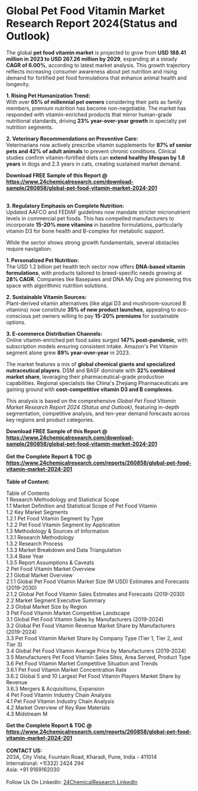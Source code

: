 <h1>Global Pet Food Vitamin Market Research Report 2024(Status and Outlook)</h1><p>The global <strong>pet food vitamin market</strong> is projected to grow from <strong>USD 188.41 million in 2023 to USD 267.26 million by 2029</strong>, expanding at a steady <strong>CAGR of 6.00%</strong>, according to latest market analysis. This growth trajectory reflects increasing consumer awareness about pet nutrition and rising demand for fortified pet food formulations that enhance animal health and longevity.</p><p><strong>1. Rising Pet Humanization Trend:</strong><br>
With over <strong>65% of millennial pet owners</strong> considering their pets as family members, premium nutrition has become non-negotiable. The market has responded with vitamin-enriched products that mirror human-grade nutritional standards, driving <strong>23% year-over-year growth</strong> in specialty pet nutrition segments.</p><p><strong>2. Veterinary Recommendations on Preventive Care:</strong><br>
Veterinarians now actively prescribe vitamin supplements for <strong>87% of senior pets and 42% of adult animals</strong> to prevent chronic conditions. Clinical studies confirm vitamin-fortified diets can <strong>extend healthy lifespan by 1.8 years</strong> in dogs and 2.3 years in cats, creating sustained market demand.</p><div><b>Download FREE Sample of this Report @ 
            <a href="https://www.24chemicalresearch.com/download-sample/260858/global-pet-food-vitamin-market-2024-201">
            https://www.24chemicalresearch.com/download-sample/260858/global-pet-food-vitamin-market-2024-201</a></b></div><br><p><strong>3. Regulatory Emphasis on Complete Nutrition:</strong><br>
Updated AAFCO and FEDIAF guidelines now mandate stricter micronutrient levels in commercial pet foods. This has compelled manufacturers to incorporate <strong>15-20% more vitamins</strong> in baseline formulations, particularly vitamin D3 for bone health and B-complex for metabolic support.</p><p>While the sector shows strong growth fundamentals, several obstacles require navigation:</p><p><strong>1. Personalized Pet Nutrition:</strong><br>
The USD 1.2 billion pet health tech sector now offers <strong>DNA-based vitamin formulations</strong>, with products tailored to breed-specific needs growing at <strong>28% CAGR</strong>. Companies like Basepaws and DNA My Dog are pioneering this space with algorithmic nutrition solutions.</p><p><strong>2. Sustainable Vitamin Sources:</strong><br>
Plant-derived vitamin alternatives (like algal D3 and mushroom-sourced B vitamins) now constitute <strong>35% of new product launches</strong>, appealing to eco-conscious pet owners willing to pay <strong>15-20% premiums</strong> for sustainable options.</p><p><strong>3. E-commerce Distribution Channels:</strong><br>
Online vitamin-enriched pet food sales surged <strong>147% post-pandemic</strong>, with subscription models ensuring consistent intake. Amazon's Pet Vitamin segment alone grew <strong>89% year-over-year</strong> in 2023.</p><p>The market features a mix of <strong>global chemical giants and specialized nutraceutical players</strong>. DSM and BASF dominate with <strong>32% combined market share</strong>, leveraging their pharmaceutical-grade production capabilities. Regional specialists like China's Zhejiang Pharmaceuticals are gaining ground with <strong>cost-competitive vitamin D3 and B complexes</strong>.</p><p>This analysis is based on the comprehensive <em>Global Pet Food Vitamin Market Research Report 2024 (Status and Outlook)</em>, featuring in-depth segmentation, competitive analysis, and ten-year demand forecasts across key regions and product categories.</p><div><b>Download FREE Sample of this Report @ 
            <a href="https://www.24chemicalresearch.com/download-sample/260858/global-pet-food-vitamin-market-2024-201">
            https://www.24chemicalresearch.com/download-sample/260858/global-pet-food-vitamin-market-2024-201</a></b></div><br><div><b>Get the Complete Report & TOC @ 
            <a href="https://www.24chemicalresearch.com/reports/260858/global-pet-food-vitamin-market-2024-201">
            https://www.24chemicalresearch.com/reports/260858/global-pet-food-vitamin-market-2024-201</a></b></div><br>
            <b>Table of Content:</b><p>Table of Contents<br />
1 Research Methodology and Statistical Scope<br />
1.1 Market Definition and Statistical Scope of Pet Food Vitamin<br />
1.2 Key Market Segments<br />
1.2.1 Pet Food Vitamin Segment by Type<br />
1.2.2 Pet Food Vitamin Segment by Application<br />
1.3 Methodology & Sources of Information<br />
1.3.1 Research Methodology<br />
1.3.2 Research Process<br />
1.3.3 Market Breakdown and Data Triangulation<br />
1.3.4 Base Year<br />
1.3.5 Report Assumptions & Caveats<br />
2 Pet Food Vitamin Market Overview<br />
2.1 Global Market Overview<br />
2.1.1 Global Pet Food Vitamin Market Size (M USD) Estimates and Forecasts (2019-2030)<br />
2.1.2 Global Pet Food Vitamin Sales Estimates and Forecasts (2019-2030)<br />
2.2 Market Segment Executive Summary<br />
2.3 Global Market Size by Region<br />
3 Pet Food Vitamin Market Competitive Landscape<br />
3.1 Global Pet Food Vitamin Sales by Manufacturers (2019-2024)<br />
3.2 Global Pet Food Vitamin Revenue Market Share by Manufacturers (2019-2024)<br />
3.3 Pet Food Vitamin Market Share by Company Type (Tier 1, Tier 2, and Tier 3)<br />
3.4 Global Pet Food Vitamin Average Price by Manufacturers (2019-2024)<br />
3.5 Manufacturers Pet Food Vitamin Sales Sites, Area Served, Product Type<br />
3.6 Pet Food Vitamin Market Competitive Situation and Trends<br />
3.6.1 Pet Food Vitamin Market Concentration Rate<br />
3.6.2 Global 5 and 10 Largest Pet Food Vitamin Players Market Share by Revenue<br />
3.6.3 Mergers & Acquisitions, Expansion<br />
4 Pet Food Vitamin Industry Chain Analysis<br />
4.1 Pet Food Vitamin Industry Chain Analysis<br />
4.2 Market Overview of Key Raw Materials<br />
4.3 Midstream M</p><div><b>Get the Complete Report & TOC @ 
            <a href="https://www.24chemicalresearch.com/reports/260858/global-pet-food-vitamin-market-2024-201">
            https://www.24chemicalresearch.com/reports/260858/global-pet-food-vitamin-market-2024-201</a></b></div><br><b>CONTACT US:</b><br>
            203A, City Vista, Fountain Road, Kharadi, Pune, India - 411014<br>
            International: +1(332) 2424 294<br>
            Asia: +91 9169162030 <br><br>
            Follow Us On LinkedIn: <a href="https://www.linkedin.com/company/24chemicalresearch/">24ChemicalResearch LinkedIn</a>